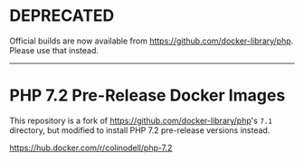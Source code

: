 # DEPRECATED

Official builds are now available from <https://github.com/docker-library/php>.  Please use that instead.

----

# PHP 7.2 Pre-Release Docker Images

This repository is a fork of <https://github.com/docker-library/php>'s `7.1` directory, but modified to install PHP 7.2 pre-release versions instead.

<https://hub.docker.com/r/colinodell/php-7.2>
